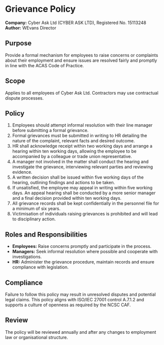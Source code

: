 # Grievance Policy

**Company:** Cyber Ask Ltd (CYBER ASK LTD), Registered No. 15113248
**Author:** WEvans Director

## Purpose
Provide a formal mechanism for employees to raise concerns or complaints about their employment and ensure issues are resolved fairly and promptly in line with the ACAS Code of Practice.

## Scope
Applies to all employees of Cyber Ask Ltd. Contractors may use contractual dispute processes.

## Policy
1. Employees should attempt informal resolution with their line manager before submitting a formal grievance.
2. Formal grievances must be submitted in writing to HR detailing the nature of the complaint, relevant facts and desired outcome.
3. HR shall acknowledge receipt within two working days and arrange a hearing within ten working days, allowing the employee to be accompanied by a colleague or trade union representative.
4. A manager not involved in the matter shall conduct the hearing and investigate the grievance, interviewing relevant parties and reviewing evidence.
5. A written decision shall be issued within five working days of the hearing, outlining findings and actions to be taken.
6. If unsatisfied, the employee may appeal in writing within five working days. An appeal hearing shall be conducted by a more senior manager and a final decision provided within ten working days.
7. All grievance records shall be kept confidentially in the personnel file for a minimum of six years.
8. Victimisation of individuals raising grievances is prohibited and will lead to disciplinary action.

## Roles and Responsibilities
- **Employees:** Raise concerns promptly and participate in the process.
- **Managers:** Seek informal resolution where possible and cooperate with investigations.
- **HR:** Administer the grievance procedure, maintain records and ensure compliance with legislation.

## Compliance
Failure to follow this policy may result in unresolved disputes and potential legal claims. This policy aligns with ISO/IEC 27001 control A.7.1.2 and supports a culture of openness as required by the NCSC CAF.

## Review
The policy will be reviewed annually and after any changes to employment law or organisational structure.
